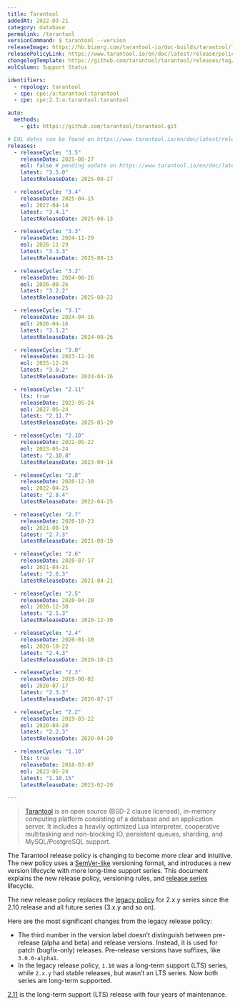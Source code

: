 ```yaml
---
title: Tarantool
addedAt: 2022-03-21
category: database
permalink: /tarantool
versionCommand: $ tarantool --version
releaseImage: https://hb.bizmrg.com/tarantool-io/doc-builds/tarantool/latest/images_en/releases_calendar.svg
releasePolicyLink: https://www.tarantool.io/en/doc/latest/release/policy/
changelogTemplate: https://github.com/tarantool/tarantool/releases/tag/__LATEST__
eolColumn: Support Status

identifiers:
  - repology: tarantool
  - cpe: cpe:/a:tarantool:tarantool
  - cpe: cpe:2.3:a:tarantool:tarantool

auto:
  methods:
    - git: https://github.com/tarantool/tarantool.git

# EOL dates can be found on https://www.tarantool.io/en/doc/latest/release/calendar/#release-table
releases:
  - releaseCycle: "3.5"
    releaseDate: 2025-08-27
    eol: false # pending update on https://www.tarantool.io/en/doc/latest/release/calendar/#release-table
    latest: "3.5.0"
    latestReleaseDate: 2025-08-27

  - releaseCycle: "3.4"
    releaseDate: 2025-04-15
    eol: 2027-04-14
    latest: "3.4.1"
    latestReleaseDate: 2025-08-13

  - releaseCycle: "3.3"
    releaseDate: 2024-11-29
    eol: 2026-11-29
    latest: "3.3.3"
    latestReleaseDate: 2025-08-13

  - releaseCycle: "3.2"
    releaseDate: 2024-08-26
    eol: 2026-08-26
    latest: "3.2.2"
    latestReleaseDate: 2025-08-22

  - releaseCycle: "3.1"
    releaseDate: 2024-04-16
    eol: 2026-04-16
    latest: "3.1.2"
    latestReleaseDate: 2024-08-26

  - releaseCycle: "3.0"
    releaseDate: 2023-12-26
    eol: 2025-12-26
    latest: "3.0.2"
    latestReleaseDate: 2024-04-16

  - releaseCycle: "2.11"
    lts: true
    releaseDate: 2023-05-24
    eol: 2027-05-24
    latest: "2.11.7"
    latestReleaseDate: 2025-05-29

  - releaseCycle: "2.10"
    releaseDate: 2022-05-22
    eol: 2023-05-24
    latest: "2.10.8"
    latestReleaseDate: 2023-09-14

  - releaseCycle: "2.8"
    releaseDate: 2020-12-30
    eol: 2022-04-25
    latest: "2.8.4"
    latestReleaseDate: 2022-04-25

  - releaseCycle: "2.7"
    releaseDate: 2020-10-23
    eol: 2021-08-19
    latest: "2.7.3"
    latestReleaseDate: 2021-08-19

  - releaseCycle: "2.6"
    releaseDate: 2020-07-17
    eol: 2021-04-21
    latest: "2.6.3"
    latestReleaseDate: 2021-04-21

  - releaseCycle: "2.5"
    releaseDate: 2020-04-20
    eol: 2020-12-30
    latest: "2.5.3"
    latestReleaseDate: 2020-12-30

  - releaseCycle: "2.4"
    releaseDate: 2020-01-10
    eol: 2020-10-22
    latest: "2.4.3"
    latestReleaseDate: 2020-10-23

  - releaseCycle: "2.3"
    releaseDate: 2019-08-02
    eol: 2020-07-17
    latest: "2.3.3"
    latestReleaseDate: 2020-07-17

  - releaseCycle: "2.2"
    releaseDate: 2019-03-22
    eol: 2020-04-20
    latest: "2.2.3"
    latestReleaseDate: 2020-04-20

  - releaseCycle: "1.10"
    lts: true
    releaseDate: 2018-03-07
    eol: 2023-05-24
    latest: "1.10.15"
    latestReleaseDate: 2023-02-20

---
```


> [Tarantool](https://www.tarantool.io/) is an open source (BSD-2 clause licensed), in-memory
> computing platform consisting of a database and an application server. It includes a heavily
> optimized Lua interpreter, cooperative multitasking and non-blocking IO, persistent queues,
> sharding, and MySQL/PostgreSQL support.

The Tarantool release policy is changing to become more clear and intuitive. The new policy uses a
[SemVer-like](https://semver.org/) versioning format, and introduces a new version lifecycle with
more long-time support series. This document explains the new release policy, versioning rules, and
[release series](https://www.tarantool.io/en/doc/latest/release/policy/#term-Release-series)
lifecycle.

The new release policy replaces the [legacy policy](https://www.tarantool.io/en/doc/latest/release/legacy-policy/)
for 2.x.y series since the 2.10 release and all future series (3.x.y and so on).

Here are the most significant changes from the legacy release policy:

- The third number in the version label doesn’t distinguish between pre-release (alpha and beta) and
  release versions. Instead, it is used for patch (bugfix-only) releases. Pre-release versions have
  suffixes, like `3.0.0-alpha1`.
- In the legacy release policy, `1.10` was a long-term support (LTS) series, while `2.x.y` had
  stable releases, but wasn’t an LTS series. Now both series are long-term supported.

[2.11](https://www.tarantool.io/en/doc/latest/release/2.11.0/) is the long-term support (LTS) release with four years of maintenance.

